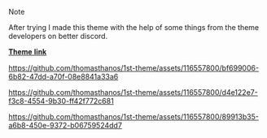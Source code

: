 > [!NOTE]
> After trying I made this theme with the help of some things from the theme developers on better discord.

[𝐓𝐡𝐞𝐦𝐞 𝐥𝐢𝐧𝐤](https://thomasthanos.github.io/1st-theme/SimplethemeV2.theme.css)
<!-- 1st video show -->
https://github.com/thomasthanos/1st-theme/assets/116557800/bf699006-6b82-47dd-a70f-08e8841a33a6
<!-- 2st video show -->
https://github.com/thomasthanos/1st-theme/assets/116557800/d4e122e7-f3c8-4554-9b30-ff42f772c681
<!-- 3st video show -->
https://github.com/thomasthanos/1st-theme/assets/116557800/89913b35-a6b8-450e-9372-b06759524dd7

